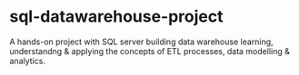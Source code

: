 # sql-datawarehouse-project
A hands-on project with SQL server building data warehouse learning, understandng & applying the concepts of ETL processes, data modelling &amp; analytics.
